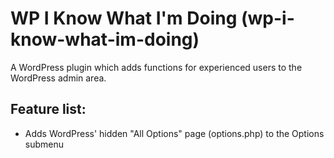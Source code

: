 # WP I Know What I'm Doing (wp-i-know-what-im-doing)
A WordPress plugin which adds functions for experienced users to the WordPress admin area.

## Feature list:
- Adds WordPress' hidden "All Options" page (options.php) to the Options submenu
